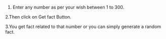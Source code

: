  1. Enter any number as per your wish between 1 to 300.

 2.Then click on Get fact Button.

 3.You get fact related to that number or you can simply generate a random fact. 

 
